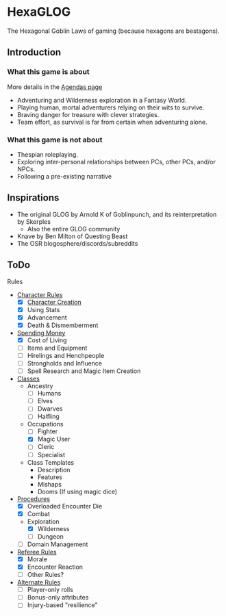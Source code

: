 # HexaGLOG

The Hexagonal Goblin Laws of gaming (because hexagons are bestagons).

## Introduction

### What this game is about

More details in the [Agendas page](rules/agendas.md)

- Adventuring and Wilderness exploration in a Fantasy World.
- Playing human, mortal adventurers relying on their wits to survive.
- Braving danger for treasure with clever strategies.
- Team effort, as survival is far from certain when adventuring alone.

### What this game is not about

- Thespian roleplaying.
- Exploring inter-personal relationships between PCs, other PCs, and/or NPCs.
- Following a pre-existing narrative

## Inspirations

- The original GLOG by Arnold K of Goblinpunch, and its reinterpretation by Skerples
  - Also the entire GLOG community
- Knave by Ben Milton of Questing Beast
- The OSR blogosphere/discords/subreddits

## ToDo

Rules

- [Character Rules](rules/player-rules.md)
  - [x] [Character Creation](rules/character-creation.md)
  - [x] Using Stats
  - [x] Advancement
  - [x] Death & Dismemberment
- [Spending Money](rules/equipment-wealth.md)
  - [x] Cost of Living
  - [ ] Items and Equipment
  - [ ] Hirelings and Henchpeople
  - [ ] Strongholds and Influence
  - [ ] Spell Research and Magic Item Creation
- [Classes](rules/class-templates.md)
  - Ancestry
    - [ ] Humans
    - [ ] Elves
    - [ ] Dwarves
    - [ ] Halfling
  - Occupations
    - [ ] Fighter
    - [x] Magic User
    - [ ] Cleric
    - [ ] Specialist
  - Class Templates
    - Description
    - Features
    - Mishaps
    - Dooms (If using magic dice)
- [Procedures](rules/turn-based-procedures.md)
  - [x] Overloaded Encounter Die
  - [x] Combat
  - Exploration
    - [x] Wilderness
    - [ ] Dungeon
  - [ ] Domain Management
- [Referee Rules](rules/referee-rules.md)
  - [x] Morale
  - [x] Encounter Reaction
  - [ ] Other Rules?
- [Alternate Rules](rules/alternate-rules.md)
  - [ ] Player-only rolls
  - [ ] Bonus-only attributes
  - [ ] Injury-based "resilience"
